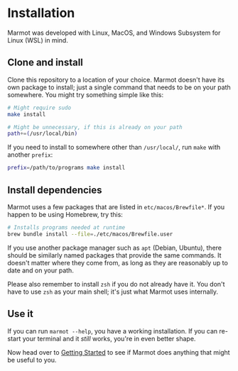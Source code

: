 # Installation

Marmot was developed with Linux, MacOS, and Windows Subsystem for Linux (WSL) in mind.

## Clone and install

Clone this repository to a location of your choice.  Marmot doesn't have its own package to install;
just a single command that needs to be on your path somewhere.  You might try something simple like
this:

```sh
# Might require sudo
make install

# Might be unnecessary, if this is already on your path
path+=(/usr/local/bin)
```

If you need to install to somewhere other than `/usr/local/`, run `make` with another `prefix`:

```sh
prefix=/path/to/programs make install
```

## Install dependencies

Marmot uses a few packages that are listed in `etc/macos/Brewfile*`.  If you happen to be using
Homebrew, try this:

```sh
# Installs programs needed at runtime
brew bundle install --file=./etc/macos/Brewfile.user
```

If you use another package manager such as `apt` (Debian, Ubuntu), there should be similarly named
packages that provide the same commands.  It doesn't matter where they come from, as long as they
are reasonably up to date and on your path.

Please also remember to install `zsh` if you do not already have it.  You don't have to use `zsh` as
your main shell; it's just what Marmot uses internally.

## Use it

If you can run `marmot --help`, you have a working installation.  If you can re-start your terminal
and it _still_ works, you're in even better shape.

Now head over to [Getting Started](./getting-started.md) to see if Marmot does anything that might
be useful to you.
